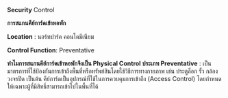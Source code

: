 **Security** Control

**การสแกนคีย์การ์ดเข้าหอพัก**

**Location** : นอร์ทปาร์ค คอนโดมีเนียม

**Control Function**: Preventative

**ทำไมการสแกนคีย์การ์ดเข้าหอพักจึงเป็น Physical Control ประเภท Preventative** : 
  เป็นมาตรการที่ใช้ป้องกันการเข้าถึงพื้นที่หรือทรัพย์สินโดยใช้วิธีการทางกายภาพ เช่น ประตูล็อก รั้ว กล้องวงจรปิด เป็นต้น
  คีย์การ์ดเป็นอุปกรณ์ที่ใช้ในการควบคุมการเข้าถึง (Access Control) โดยกำหนดให้เฉพาะผู้ที่มีสิทธิ์สามารถเข้าไปในพื้นที่ได้
